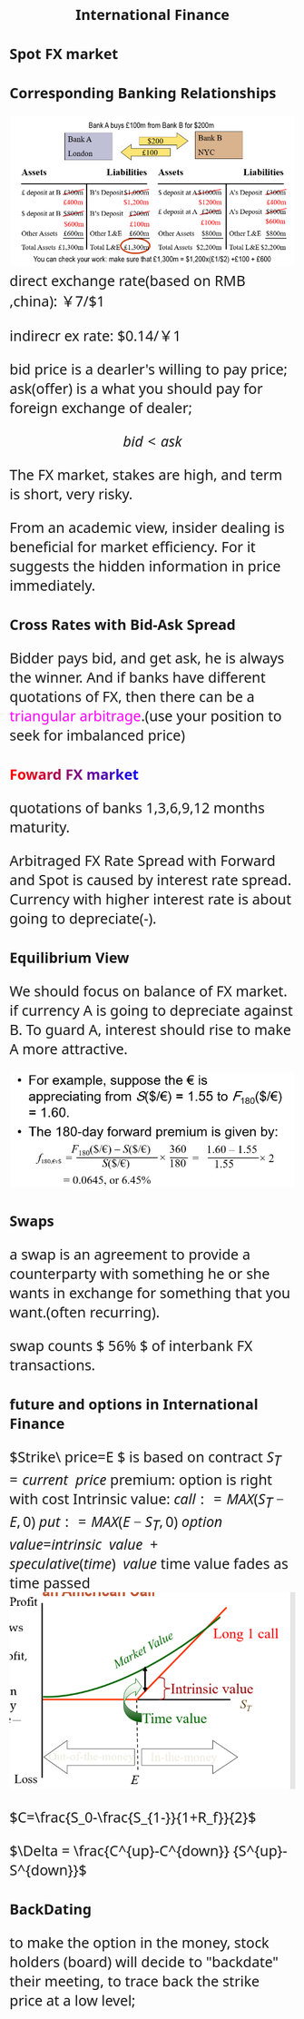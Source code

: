  <script type="text/javascript"
       src="http://cdn.mathjax.org/mathjax/latest/MathJax.js?config=TeX-AMS-MML_HTMLorMML"></script>
# <font face='Segoe UI'><center>International Finance </center><font size=5>

## Spot FX market

### Corresponding Banking Relationships

<center><img src="ifm3.1.png" width=500></center>
direct exchange rate(based on RMB ,china): ￥7/$1

indirecr ex rate: $0.14/￥1

bid price is a dearler's willing to pay price;
ask(offer) is a what you should pay for foreign exchange of dealer;<center>$bid<ask$</center>

 The FX market, stakes are high, and term is short, very risky.

 From an academic view, insider dealing is beneficial for market efficiency. For it suggests the hidden information in price immediately.

## Cross Rates with Bid-Ask Spread
 Bidder pays bid, and get ask, he is always the winner.
 And if banks have different quotations of FX, then there can be a <font color="Magenta">triangular arbitrage</font>.(use your position to seek for imbalanced price)

## <font color="#FF0000">F</font><font color="#EF0010">o</font><font color="#DF0020">w</font><font color="#CF0030">a</font><font color="#BF0040">r</font><font color="#AF0050">d</font><font color="#9F0060"> </font><font color="#8F0070">F</font><font color="#7F0080">X</font><font color="#6F0090"> </font><font color="#5F00A0">m</font><font color="#4F00B0">a</font><font color="#3F00C0">r</font><font color="#2F00D0">k</font><font color="#1F00E0">e</font><font color="#0F00F0">t</font>

quotations of banks 1,3,6,9,12 months maturity.

Arbitraged FX Rate Spread with Forward and Spot is caused by interest rate spread. Currency with higher interest rate is about going to depreciate(-).

### Equilibrium View
We should focus on balance of FX market. if currency A is going to depreciate against B. To guard A, interest should rise to make A more attractive.

<center><img src="imf3.2.png" width=500></center>
  
## Swaps
 a swap is an agreement to provide a counterparty with something he or she wants in exchange for something that you want.(often recurring).

 swap counts $ 56\% $ of interbank FX transactions.

 #  future and options in International Finance
<style>
*{
    
    font-size:25px
}
</style>
$Strike\  price=E $ is based on contract
$S_T=current \ \ price$
premium: option is right with cost
Intrinsic value:
$call: =MAX(S_T-E,0)$
$put: =MAX(E-S_T,0)$
$option$ $value$$=$$intrinsic\ \ value\  + speculative(time)\ \  value$
time value fades as time passed
<img src="calloptionvalue.png">

$C=\frac{S_0-\frac{S_{1-}}{1+R_f}}{2}$

$\Delta = \frac{C^{up}-C^{down}}  {S^{up}-S^{down}}$

## BackDating
to make the option in the money, stock holders (board) will decide to "backdate" their meeting, to trace back the strike price at a low level; 
 
